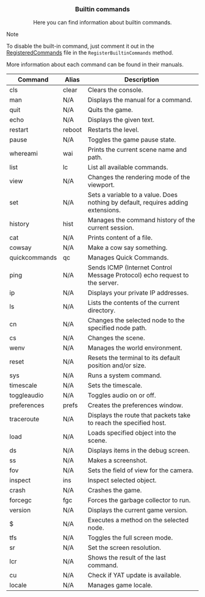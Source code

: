<div align="center">
 <h3>Builtin commands</h1>
 <p>Here you can find information about builtin commands.</p>
</div>

> [!NOTE]
> To disable the built-in command, just comment it out in the [RegisteredCommands](../src/scenes/registered_commands/RegisteredCommands.cs) file in the `RegisterBuiltinCommands` method.
>
> More information about each command can be found in their manuals.

| Command       | Alias  | Description                                                                      |
| ------------- | ------ | -------------------------------------------------------------------------------- |
| cls           | clear  | Clears the console.                                                              |
| man           | N/A    | Displays the manual for a command.                                               |
| quit          | N/A    | Quits the game.                                                                  |
| echo          | N/A    | Displays the given text.                                                         |
| restart       | reboot | Restarts the level.                                                              |
| pause         | N/A    | Toggles the game pause state.                                                    |
| whereami      | wai    | Prints the current scene name and path.                                          |
| list          | lc     | List all available commands.                                                     |
| view          | N/A    | Changes the rendering mode of the viewport.                                      |
| set           | N/A    | Sets a variable to a value. Does nothing by default, requires adding extensions. |
| history       | hist   | Manages the command history of the current session.                              |
| cat           | N/A    | Prints content of a file.                                                        |
| cowsay        | N/A    | Make a cow say something.                                                        |
| quickcommands | qc     | Manages Quick Commands.                                                          |
| ping          | N/A    | Sends ICMP (Internet Control Message Protocol) echo request to the server.       |
| ip            | N/A    | Displays your private IP addresses.                                              |
| ls            | N/A    | Lists the contents of the current directory.                                     |
| cn            | N/A    | Changes the selected node to the specified node path.                            |
| cs            | N/A    | Changes the scene.                                                               |
| wenv          | N/A    | Manages the world environment.                                                   |
| reset         | N/A    | Resets the terminal to its default position and/or size.                         |
| sys           | N/A    | Runs a system command.                                                           |
| timescale     | N/A    | Sets the timescale.                                                              |
| toggleaudio   | N/A    | Toggles audio on or off.                                                         |
| preferences   | prefs  | Creates the preferences window.                                                  |
| traceroute    | N/A    | Displays the route that packets take to reach the specified host.                |
| load          | N/A    | Loads specified object into the scene.                                           |
| ds            | N/A    | Displays items in the debug screen.                                              |
| ss            | N/A    | Makes a screenshot.                                                              |
| fov           | N/A    | Sets the field of view for the camera.                                           |
| inspect       | ins    | Inspect selected object.                                                         |
| crash         | N/A    | Crashes the game.                                                                |
| forcegc       | fgc    | Forces the garbage collector to run.                                             |
| version       | N/A    | Displays the current game version.                                               |
| $             | N/A    | Executes a method on the selected node.                                          |
| tfs           | N/A    | Toggles the full screen mode.                                                    |
| sr            | N/A    | Set the screen resolution.                                                       |
| lcr           | N/A    | Shows the result of the last command.                                            |
| cu            | N/A    | Check if YAT update is available.                                                |
| locale        | N/A    | Manages game locale.                                                             |

<!-- | watch         | N/A    | Runs user-defined (not threaded) commands at regular intervals.                  | -->

